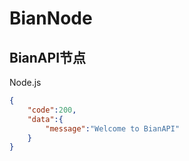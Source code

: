 # BianNode
## BianAPI节点
Node.js

```json
{
    "code":200,
    "data":{
        "message":"Welcome to BianAPI"
    }
}
```